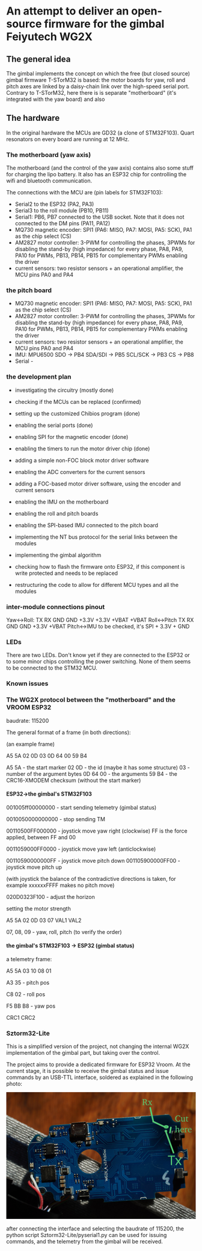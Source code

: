 An attempt to deliver an open-source firmware for the gimbal Feiyutech WG2X
===

## The general idea

The gimbal implements the concept on which the free (but closed source) gimbal firmware T-STorM32 is based: the motor boards for yaw, roll and pitch axes are linked by a daisy-chain link over the high-speed serial port. Contrary to T-STorM32, here there is is separate "motherboard" (it's integrated with the yaw board) and also 

## The hardware

In the original hardware the MCUs are GD32 (a clone of STM32F103). Quart resonators on every board are running at 12 MHz.

### The motherboard (yaw axis)

The motherboard (and the control of the yaw axis) contains also some stuff for charging the lipo battery. It also has an ESP32 chip for controlling the wifi and bluetooth communication.

The connections with the MCU are (pin labels for STM32F103):

- Serial2 to the ESP32 (PA2, PA3)
- Serial3 to the roll module (PB10, PB11)
- Serial1: PB6, PB7 connected to the USB socket. Note that it does not connected to the DM pins (PA11, PA12)
- MQ730 magnetic encoder: SPI1 (PA6: MISO, PA7: MOSI, PA5: SCK), PA1 as the chip select (CS)
- AM2827 motor controller: 3-PWM for controlling the phases, 3PWMs for disabling the stand-by (high impedance) for every phase, PA8, PA9, PA10 for PWMs, PB13, PB14, PB15 for complementary PWMs enabling the driver
- current sensors: two resistor sensors + an operational amplifier, the MCU pins PA0 and PA4

### the pitch board


- MQ730 magnetic encoder: SPI1 (PA6: MISO, PA7: MOSI, PA5: SCK), PA1 as the chip select (CS)
- AM2827 motor controller: 3-PWM for controlling the phases, 3PWMs for disabling the stand-by (high impedance) for every phase, PA8, PA9, PA10 for PWMs, PB13, PB14, PB15 for complementary PWMs enabling the driver
- current sensors: two resistor sensors + an operational amplifier, the MCU pins PA0 and PA4
- IMU: MPU6500
    SDO -> PB4
    SDA/SDI -> PB5
    SCL/SCK -> PB3
    CS -> PB8
- Serial - 

### the development plan

- investigating the circuitry (mostly done)
- checking if the MCUs can be replaced (confirmed)
- setting up the customized Chibios program (done)
- enabling the serial ports (done)
- enabling SPI for the magnetic encoder (done)
- enabling the timers to run the motor driver chip (done)
- adding a simple non-FOC block motor driver software
- enabling the ADC converters for the current sensors
- adding a FOC-based motor driver software, using the encoder and current sensors
- enabling the IMU on the motherboard
- enabling the roll and pitch boards
- enabling the SPI-based IMU connected to the pitch board
- implementing the NT bus protocol for the serial links between the modules
- implementing the gimbal algorithm

- checking how to flash the firmware onto ESP32, if this component is write protected and needs to be replaced
- restructuring the code to allow for different MCU types and all the modules



### inter-module connections pinout

Yaw<->Roll:    TX RX GND GND +3.3V +3.3V +VBAT +VBAT
Roll<->Pitch   TX RX GND GND +3.3V +VBAT
Pitch<->IMU    to be checked, it's SPI + 3.3V + GND

### LEDs

There are two LEDs. Don't know yet if they are connected to the ESP32 or to some minor chips controlling the power switching. None of them seems to be connected to the STM32 MCU.

### Known issues


### The WG2X protocol between the "motherboard" and the VROOM ESP32

baudrate: 115200

The general format of a frame (in both directions):

(an example frame)

A5 5A 02 0D 03 0D 64 00 59 B4

A5 5A - the start marker
02 0D - the id (maybe it has some structure)
03 - number of the argument bytes
0D 64 00 - the arguments
59 B4 - the CRC16-XMODEM checksum (without the start marker)


#### ESP32->the gimbal's STM32F103

001005ff00000000 - start sending telemetry (gimbal status)

0010050000000000 - stop sending TM

00110500FF000000 - joystick move yaw right (clockwise) 
FF is the force applied, between FF and 00

0011059000FF0000 - joystick move yaw left (anticlockwise)

00110590000000FF - joystick move pitch down
001105900000FF00 - joystick move pitch up

(with joystick the balance of the contradictive directions is taken, for example xxxxxxFFFF makes no pitch move)

020D0323F100 - adjust the horizon 

setting the motor strength 

A5 5A 02 0D 03 07 VAL1 VAL2

07, 08, 09 - yaw, roll, pitch (to verify the order)

#### the gimbal's STM32F103 -> ESP32 (gimbal status)

a telemetry frame:

A5 5A 03 10 08 01 

A3 35 - pitch pos

C8 02 - roll pos

F5 BB B8 - yaw pos

CRC1 CRC2

### Sztorm32-Lite

This is a simplified version of the project, not changing the internal WG2X implementation of the gimbal part, but taking over the control.

The project aims to provide a dedicated firmware for ESP32 Vroom. At the current stage, it is possible to receive the gimbal status and issue commands by an USB-TTL interface, soldered as explained in the following photo:

![Alt text](photo/WG2Xboard.jpg?raw=true "Title")

after connecting the interface and selecting the baudrate of 115200, the python script Sztorm32-Lite/pyserial1.py can be used for issuing commands, and the telemetry from the gimbal will be received.

